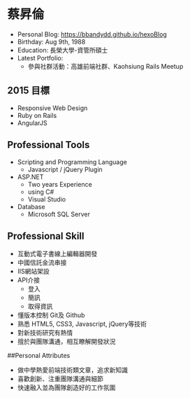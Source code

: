 # 蔡昇倫

- Personal Blog: https://bbandydd.github.io/hexoBlog
- Birthday: Aug 9th, 1988
- Education: 長榮大學-資管所碩士 
- Latest Portfolio:
	- 參與社群活動：高雄前端社群、Kaohsiung Rails Meetup


## 2015 目標

- Responsive Web Design
- Ruby on Rails
- AngularJS

## Professional Tools

- Scripting and Programming Language
	- Javascript / jQuery Plugin
- ASP.NET
	- Two years Experience
	- using C#
	- Visual Studio
- Database
	- Microsoft SQL Server

## Professional Skill

- 互動式電子書線上編輯器開發
- 中國信託金流串接
- IIS網站架設
- API介接
	- 登入
	- 簡訊
	- 取得資訊
- 懂版本控制 Git及 Github
- 熟悉 HTML5, CSS3, Javascript, jQuery等技術
- 對新技術研究有熱情
- 擅於與團隊溝通，相互瞭解開發狀況

##Personal Attributes
	
- 做中學熱愛前端技術類文章，追求新知識
- 喜歡創新、注重團隊溝通與細節
- 快速融入並為團隊創造好的工作氛圍